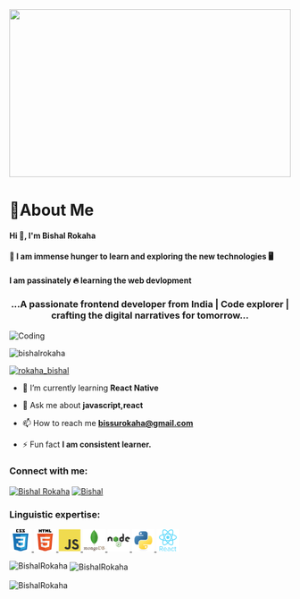 <body style ="backgroud_color:pink;">
  <img src="https://media.dev.to/cdn-cgi/image/width=1000,height=420,fit=cover,gravity=auto,format=auto/https%3A%2F%2Fdev-to-uploads.s3.amazonaws.com%2Fuploads%2Farticles%2Fdbwk5zggvs1z6rcd15zd.png" width=100% height=300px >
  <selection><h1>💫About Me</h1>
    <h4>Hi 👋, I'm Bishal Rokaha</h4>
    <h4>🚀 I am immense hunger to learn and exploring the new technologies 🖥️</h4>
    <h4>I am passinately 🔥 learning the web devlopment</h4>
  </selection>
 
</body>
<h3 align="center">...A passionate frontend developer from India | Code explorer | crafting the digital narratives for tomorrow...</h3>
<img src="[https://png.pngtree.com/png-clipart/20230512/original/pngtree-hacker-with-a-laptop-hacking-using-mask-png-image_9158513.png](https://i.pinimg.com/736x/d7/0e/95/d70e9553f55ea7a5559c3a3afa2b6d7d.jpg)" alt="Coding" width="400" height="350" margin_left="200px" align="center">
<p align="left"> <img src="https://komarev.com/ghpvc/?username=bishalrokaha&label=Profile%20views&color=0e75b6&style=flat" alt="bishalrokaha" /> </p>

<p align="left"> <a href="https://twitter.com/rokaha_bishal" target="blank"><img src="https://img.shields.io/twitter/follow/rokaha_bishal?logo=twitter&style=for-the-badge" alt="rokaha_bishal" /></a> </p>

- 🌱 I’m currently learning **React Native**

- 💬 Ask me about **javascript,react**

- 📫 How to reach me **bissurokaha@gmail.com**

- ⚡ Fun fact **I am consistent learner.**

<h3 align="left">Connect with me:</h3>
<p align="left">
<a href="https://www.linkedin.com/in/bishal-rokaha-78a549251/" target="blank"><img align="center" src="https://raw.githubusercontent.com/rahuldkjain/github-profile-readme-generator/master/src/images/icons/Social/linked-in-alt.svg" alt="Bishal Rokaha" height="30" width="40" /></a>
<a href="https://www.facebook.com/bishal.rokaha.98" target="blank"><img align="center" src="https://raw.githubusercontent.com/rahuldkjain/github-profile-readme-generator/master/src/images/icons/Social/facebook.svg" alt="Bishal" height="30" width="40" /></a>
</p>
<h3 align="left">Linguistic expertise:</h3>
<a href="https://www.w3schools.com/css/" target="_blank" rel="noreferrer"> <img src="https://raw.githubusercontent.com/devicons/devicon/master/icons/css3/css3-original-wordmark.svg" alt="css3" width="40" height="40"/> </a> <a href="https://www.w3.org/html/" target="_blank" rel="noreferrer"> <img src="https://raw.githubusercontent.com/devicons/devicon/master/icons/html5/html5-original-wordmark.svg" alt="html5" width="40" height="40"/> </a> <a href="https://developer.mozilla.org/en-US/docs/Web/JavaScript" target="_blank" rel="noreferrer"> <img src="https://raw.githubusercontent.com/devicons/devicon/master/icons/javascript/javascript-original.svg" alt="javascript" width="40" height="40"/> </a> <a href="https://www.mongodb.com/" target="_blank" rel="noreferrer"> <img src="https://raw.githubusercontent.com/devicons/devicon/master/icons/mongodb/mongodb-original-wordmark.svg" alt="mongodb" width="40" height="40"/> </a> <a href="https://nodejs.org" target="_blank" rel="noreferrer"> <img src="https://raw.githubusercontent.com/devicons/devicon/master/icons/nodejs/nodejs-original-wordmark.svg" alt="nodejs" width="40" height="40"/> </a> <a href="https://www.python.org" target="_blank" rel="noreferrer"> <img src="https://raw.githubusercontent.com/devicons/devicon/master/icons/python/python-original.svg" alt="python" width="40" height="40"/> </a> <a href="https://reactjs.org/" target="_blank" rel="noreferrer"> <img src="https://raw.githubusercontent.com/devicons/devicon/master/icons/react/react-original-wordmark.svg" alt="react" width="40" height="40"/> </a> </p>
<p><img align="left" src="https://github-readme-stats.vercel.app/api/top-langs?username=BishalRokaha&show_icons=true&locale=en&layout=compact" alt="BishalRokaha" /></p>
<p>&nbsp;<img align="center" src="https://github-readme-stats.vercel.app/api?username=BishalRokaha&show_icons=true&locale=en" alt="BishalRokaha" /></p>
<p><img align="center" src="https://github-readme-streak-stats.herokuapp.com/?user=BishalRokaha&" alt="BishalRokaha" /></p>
